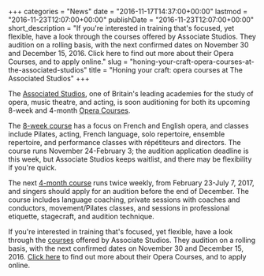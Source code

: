 +++
categories = "News"
date = "2016-11-17T14:37:00+00:00"
lastmod = "2016-11-23T12:07:00+00:00"
publishDate = "2016-11-23T12:07:00+00:00"
short_description = "If you&#039;re interested in training that&#039;s focused, yet flexible, have a look through the courses offered by Associate Studios. They audition on a rolling basis, with the next confirmed dates on November 30 and December 15, 2016. Click here to find out more about their Opera Courses, and to apply online."
slug = "honing-your-craft-opera-courses-at-the-associated-studios"
title = "Honing your craft: opera courses at The Associated Studios"
+++

The [Associated Studios](http://www.associatedstudios.co.uk/about/), one of Britain's leading academies for the study of opera, music theatre, and acting, is soon auditioning for both its upcoming 8-week and 4-month [Opera Courses](http://www.associatedstudios.co.uk/courses/opera-courses/).

The [8-week course](http://www.associatedstudios.co.uk/event/8-week-opera-course-focusing-on-french-and-english-opera/) has a focus on French and English opera, and classes include Pilates, acting, French language, solo repertoire, ensemble repertoire, and performance classes with répétiteurs and directors. The course runs November 24-February 3; the audition application deadline is this week, but Associate Studios keeps waitlist, and there may be flexibility if you're quick.

The next [4-month course](http://www.associatedstudios.co.uk/event/opera-course-london-2-2/) runs twice weekly, from February 23-July 7, 2017, and singers should apply for an audition before the end of December. The course includes language coaching, private sessions with coaches and conductors, movement/Pilates classes, and sessions in professional etiquette, stagecraft, and audition technique.

If you're interested in training that's focused, yet flexible, have a look through the [courses](http://www.associatedstudios.co.uk/courses/) offered by Associate Studios. They audition on a rolling basis, with the next confirmed dates on November 30 and December 15, 2016. [Click here](http://www.associatedstudios.co.uk/courses/opera-courses/) to find out more about their Opera Courses, and to apply online.
